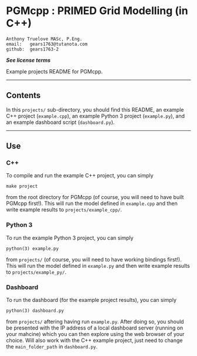 # PGMcpp : PRIMED Grid Modelling (in C++)

    Anthony Truelove MASc, P.Eng.
    email:   gears1763@tutanota.com
    github:  gears1763-2

***See license terms***


Example projects README for PGMcpp.

--------


## Contents

In this `projects/` sub-directory, you should find this README, an example C++ project
(`example.cpp`), an example Python 3 project (`example.py`), and an example dashboard 
script (`dashboard.py`).

--------


## Use

### C++

To compile and run the example C++ project, you can simply

    make project

from the root directory for PGMcpp (of course, you will need to have built PGMcpp
first!). This will run the model defined in `example.cpp` and then write example results
to `projects/example_cpp/`.

### Python 3

To run the example Python 3 project, you can simply

    python(3) example.py

from `projects/` (of course, you will need to have working bindings first!). This will
run the model defined in `example.py` and then write example results
to `projects/example_py/`.

### Dashboard

To run the dashboard (for the example project results), you can simply

    python(3) dashboard.py

from `projects/` aftering having run `example.py`. After doing so, you should be
presented with the IP address of a local dashboard server (running on your mahcine)
which you can then explore using the web browser of your choice. Will also work with 
the C++ example project, just need to change the `main_folder_path` in `dashboard.py`.
